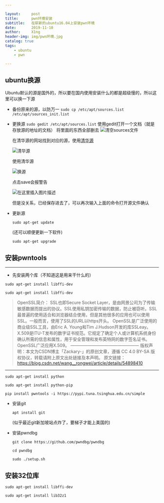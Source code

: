 ```yaml
---

layout:     post
title:      pwn环境安装
subtitle:   在崭新的ubuntu16.04上安装pwn环境
date:       2019-11-10
author:     X1ng
header-img: img/pwn环境.jpg
catalog: true
tags:
    - ubuntu
    - pwn

---
```


## ubuntu换源

Ubuntu默认的源是国外的，所以要在国内使用安装什么的都是超级慢的，所以这里可以换一下源

* 备份原来的源，以防万一 
  `sudo cp /etc/apt/sources.list /etc/apt/sources_init.list`
* 更换源
  `sudo gedit /etc/apt/sources.list`
  使用gedit打开一个文档（就是存放源的地址的文档）
  将里面的东西全部删去
  ![清空sources文件](https://img-blog.csdnimg.cn/20191110202055509.png?x-oss-process=image/watermark,type_ZmFuZ3poZW5naGVpdGk,shadow_10,text_aHR0cHM6Ly9ibG9nLmNzZG4ubmV0L3dqeF8xMTAyMTE=,size_16,color_FFFFFF,t_70)
  
  在清华源的网站找到对应的源，使用[清华源](https://mirrors.tuna.tsinghua.edu.cn/help/ubuntu/?spm=a2c4e.10696291.0.0.502319a4Niy7Ii)
  
  ![清华源](https://img-blog.csdnimg.cn/20191110202421265.png?x-oss-process=image/watermark,type_ZmFuZ3poZW5naGVpdGk,shadow_10,text_aHR0cHM6Ly9ibG9nLmNzZG4ubmV0L3dqeF8xMTAyMTE=,size_16,color_FFFFFF,t_70)
  
  使用清华源 
  
  ![换源](https://img-blog.csdnimg.cn/20191110202517812.png?x-oss-process=image/watermark,type_ZmFuZ3poZW5naGVpdGk,shadow_10,text_aHR0cHM6Ly9ibG9nLmNzZG4ubmV0L3dqeF8xMTAyMTE=,size_16,color_FFFFFF,t_70)
  
  点击save会报警告
  
  ![在这里插入图片描述](https://img-blog.csdnimg.cn/20191110203155884.png)
  
  但是没关系，已经保存进去了，可以再次输入上面的命令打开源文件确认
  
* 更新源

  `sudo apt-get update`

  (还可以顺便更新一下软件)

  `sudo apt-get upgrade`

## 安装pwntools

***

* 先安装两个库（不知道这是用来干什么的）

`sudo apt-get install libffi-dev`

`sudo apt-get install libffi-dev`

>OpenSSL简介： 
>  SSL也即Secure Socket Layer，是由网景公司为了传输敏感数据而提出的协议。SSL使用私钥加密传输的数据，防止被窃听。SSL最普遍的使用适合和浏览器结合使用，但是其他很多的应用也可以使用SSL。一般而言，使用了SSL的URL以https开头。  OpenSSL是广泛使用的商业级SSL工具，由Eric A. Young和Tim J.Hudson开发的库SSLeay。  X.509是ITU-T发布的数字证书规范。它规定了确定个人或计算机系统身份确认所需的信息和属性，用于安全管理和发布英特网的数字签名证书。OpenSSL广泛应用X.509。
>————————————————
>版权声明：本文为CSDN博主「Zackary-」的原创文章，遵循 CC 4.0 BY-SA 版权协议，转载请附上原文出处链接及本声明。
>原文链接：https://blog.csdn.net/wang__rongwei/article/details/54898410



***

`sudo apt-get install python`

`sudo apt-get install python-pip`

`pip install pwntools -i https://pypi.tuna.tsinghua.edu.cn/simple`

* 安装git

  `apt install git`

  (似乎最近git新加坡站点炸了，要梯子才能上美国的)

* 安装pwndbg

  `git clone https://github.com/pwndbg/pwndbg`

  `cd pwndbg`

  `sudo ./setup.sh`

## 安装32位库

`sudo apt-get install libffi-dev`

`sudo apt-get install lib32z1`

